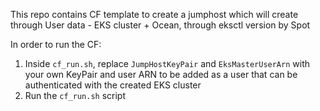 This repo contains CF template to create a jumphost which will create through User data - EKS cluster + Ocean, through eksctl version by Spot

In order to run the CF:

1. Inside `cf_run.sh`, replace `JumpHostKeyPair` and `EksMasterUserArn` with your own KeyPair and user ARN to be added as a user that can be authenticated with the created EKS cluster
2. Run the `cf_run.sh` script
